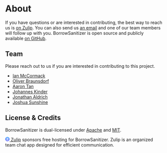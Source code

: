 # About
If you have questions or are interested in contributing, the best way to reach us is [on Zulip](https://bsan.zulipchat.com/). You can also send us [an email](mailto:team@borrowsanitizer.com) and one of our team members will follow up with you. BorrowSanitizer is open source and publicly available [on GitHub](https://github.com/borrowsanitizer).

## Team
Please reach out to us if you are interested in contributing to this project.

* [Ian McCormack](https://icmccorm.com)
* [Oliver Braunsdorf](https://obraunsdorf.dev/)
* [Aaron Tan](https://www.linkedin.com/in/aaron-tan-3a94a1214)
* [Johannes Kinder](https://www.plai.ifi.lmu.de/people/professors/kinder/)
* [Jonathan Aldrich](https://www.cs.cmu.edu/~aldrich/)
* [Joshua Sunshine](https://www.cs.cmu.edu/~jssunshi/)



## License & Credits
BorrowSanitizer is dual-licensed under [Apache](https://github.com/BorrowSanitizer/rust/blob/bsan/LICENSE-APACHE) and [MIT](https://github.com/BorrowSanitizer/rust/blob/bsan/LICENSE-MIT).

[<img src="images/zulip-icon-circle.svg" alt="Zulip" style="height: 1em;"/> Zulip](https://zulip.com/) sponsors free hosting for BorrowSanitizer. Zulip is an organized team chat app designed for efficient communication.

